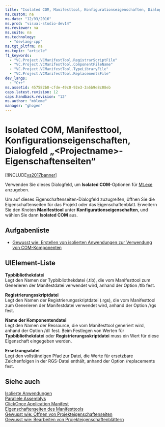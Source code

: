 ```yaml
---
title: "Isolated COM, Manifesttool, Konfigurationseigenschaften, Dialogfeld „&lt;Projectname&gt;-Eigenschaftenseiten“"
ms.custom: na
ms.date: "12/03/2016"
ms.prod: "visual-studio-dev14"
ms.reviewer: na
ms.suite: na
ms.technology: 
  - "devlang-cpp"
ms.tgt_pltfrm: na
ms.topic: "article"
f1_keywords: 
  - "VC.Project.VCManifestTool.RegistrarScriptFile"
  - "VC.Project.VCManifestTool.ComponentFileName"
  - "VC.Project.VCManifestTool.TypeLibraryFile"
  - "VC.Project.VCManifestTool.ReplacementsFile"
dev_langs: 
  - "C++"
ms.assetid: 457582b8-cfde-49c0-92e3-3a6b9e8c08eb
caps.latest.revision: 12
caps.handback.revision: "12"
ms.author: "mblome"
manager: "ghogen"
---
```

# Isolated COM, Manifesttool, Konfigurationseigenschaften, Dialogfeld „&lt;Projectname&gt;-Eigenschaftenseiten“
[!INCLUDE[vs2017banner](../assembler/inline/includes/vs2017banner.md)]

Verwenden Sie dieses Dialogfeld, um **Isolated COM**\-Optionen für [Mt.exe](http://msdn.microsoft.com/library/aa375649) anzugeben.  
  
 Um auf dieses Eigenschaftenseiten\-Dialogfeld zuzugreifen, öffnen Sie die Eigenschaftenseiten für das Projekt oder das Eigenschaftenblatt.  Erweitern Sie den Knoten **Manifesttool** unter **Konfigurationseigenschaften**, und wählen Sie dann **Isolated COM** aus.  
  
## Aufgabenliste  
  
-   [Gewusst wie: Erstellen von isolierten Anwendungen zur Verwendung von COM\-Komponenten](../build/how-to-build-isolated-applications-to-consume-com-components.md)  
  
## UIElement-Liste  
 **Typbibliothekdatei**  
 Legt den Namen der Typbibliothekdatei \(.tlb\), die vom Manifesttool zum Generieren der Manifestdatei verwendet wird, anhand der Option \/tlb fest.  
  
 **Registrierungsskriptdatei**  
 Legt den Namen der Registrierungsskriptdatei \(.rgs\), die vom Manifesttool zum Generieren der Manifestdatei verwendet wird, anhand der Option \/rgs fest.  
  
 **Name der Komponentendatei**  
 Legt den Namen der Ressource, die vom Manifesttool generiert wird, anhand der Option \/dll fest.  Beim Festlegen von Werten für **Typbibliothekdatei** oder **Registrierungsskriptdatei** muss ein Wert für diese Eigenschaft eingegeben werden.  
  
 **Ersetzungsdatei**  
 Legt den vollständigen Pfad zur Datei, die Werte für ersetzbare Zeichenfolgen in der RGS\-Datei enthält, anhand der Option \/replacements fest.  
  
## Siehe auch  
 [Isolierte Anwendungen](http://msdn.microsoft.com/library/aa375190)   
 [Parallele Assemblys](_win32_side_by_side_assemblies)   
 [ClickOnce Application Manifest](../Topic/ClickOnce%20Application%20Manifest.md)   
 [Eigenschaftenseiten des Manifesttools](../ide/manifest-tool-property-pages.md)   
 [Gewusst wie: Öffnen von Projekteigenschaftenseiten](../misc/how-to-open-project-property-pages.md)   
 [Gewusst wie: Bearbeiten von Projekteigenschaftenblättern](../misc/how-to-edit-project-property-sheets.md)